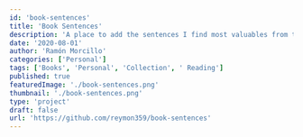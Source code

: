 ```yaml
---
id: 'book-sentences'
title: 'Book Sentences'
description: 'A place to add the sentences I find most valuables from the books I read.'
date: '2020-08-01'
author: 'Ramón Morcillo'
categories: ['Personal']
tags: ['Books', 'Personal', 'Collection', ' Reading']
published: true
featuredImage: './book-sentences.png'
thumbnail: './book-sentences.png'
type: 'project'
draft: false
url: 'https://github.com/reymon359/book-sentences'
---
```

